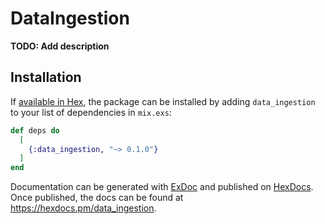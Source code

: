 # DataIngestion

**TODO: Add description**

## Installation

If [available in Hex](https://hex.pm/docs/publish), the package can be installed
by adding `data_ingestion` to your list of dependencies in `mix.exs`:

```elixir
def deps do
  [
    {:data_ingestion, "~> 0.1.0"}
  ]
end
```

Documentation can be generated with [ExDoc](https://github.com/elixir-lang/ex_doc)
and published on [HexDocs](https://hexdocs.pm). Once published, the docs can
be found at <https://hexdocs.pm/data_ingestion>.

